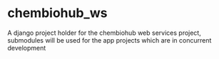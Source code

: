 chembiohub_ws
=============

A django project holder for the chembiohub web services project, submodules will be used for the app projects which are in concurrent development
